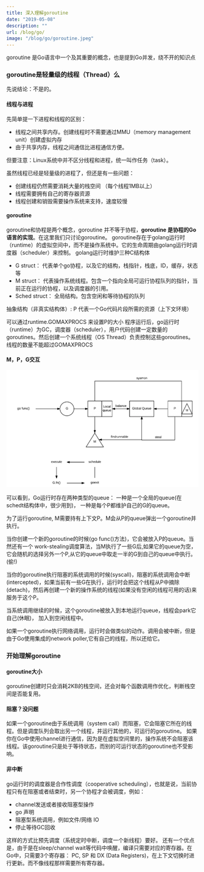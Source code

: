 ```yaml
---
title: 深入理解goroutine
date: "2019-05-08"
description: ""
url: /blog/go/
image: "/blog/go/goroutine.jpeg"
---
```

goroutine 是Go语言中一个及其重要的概念，也是提到Go并发，绕不开的知识点

<!--more-->

### goroutine是轻量级的线程（Thread）么

先说结论：不是的。
#### 线程与进程
先简单提一下进程和线程的区别：
* 线程之间共享内存。创建线程时不需要通过MMU（memory management unit）创建虚拟内存
* 由于共享内存，线程之间通信比进程通信方便。

但要注意：Linux系统中并不区分线程和进程，统一叫作任务（task）。

虽然线程已经是轻量级的进程了，但还是有一些问题：
* 创建线程仍然需要消耗大量的栈空间 （每个线程1MB以上）
* 线程需要拥有自己的寄存器资源
* 线程创建和销毁需要操作系统来支持，速度较慢

#### goroutine
goroutine和协程是两个概念，goroutine 并不等于协程，**goroutine 是协程的Go语言的实现**。在这里我们只讨论goroutine。
goroutine存在于golang运行时（runtime）的虚拟空间中，而不是操作系统中。它的生命周期由golang运行时调度器（scheduler）来控制。
golang运行时维护三种C结构体

* G struct： 代表单个go协程，以及它的结构，栈指针，栈底，ID，缓存，状态等
* M struct： 代表操作系统线程。包含一个指向全局可运行协程队列的指针，当前正在运行的协程，以及调度器的引用。
* Sched struct： 全局结构。包含空闲和等待协程的队列


抽象结构（非真实结构体）: P 代表一个Go代码片段所需的资源（上下文环境）

可以通过runtime.GOMAXPROCS 来设置P的大小
程序运行后，go运行时（runtime）为GC，调度器（scheduler），用户代码创建一定数量的goroutines。然后创建一个系统线程（OS Thread）负责控制这些goroutines。线程的数量不能超过GOMAXPROCS

#### M，P，G交互

![](mpg.png)

可以看到，Go运行时存在两种类型的queue： 一种是一个全局的queue(在schedt结构体中，很少用到)， 一种是每个P都维护自己的G的queue。</br>

为了运行goroutine, M需要持有上下文P。M会从P的queue弹出一个goroutine并执行。</br>

当你创建一个新的goroutine的时候(go func()方法)，它会被放入P的queue。当然还有一个 work-stealing调度算法，当M执行了一些G后,如果它的queue为空，它会随机的选择另外一个P,从它的queue中取走一半的G到自己的queue中执行。(偷!)</br>

当你的goroutine执行阻塞的系统调用的时候(syscall)，阻塞的系统调用会中断(intercepted)，如果当前有一些G在执行，运行时会把这个线程从P中摘除(detach)，然后再创建一个新的操作系统的线程(如果没有空闲的线程可用的话)来服务于这个P。</br>

当系统调用继续的时候，这个goroutine被放入到本地运行queue，线程会park它自己(休眠)， 加入到空闲线程中。</br>

如果一个goroutine执行网络调用，运行时会做类似的动作。调用会被中断，但是由于Go使用集成的network poller,它有自己的线程，所以还给它。</br>


### 开始理解goroutine
#### goroutine大小
goroutine创建时只会消耗2KB的栈空间，还会对每个函数调用作优化，判断栈空间是否能复用。
#### 阻塞？没问题
如果一个goroutine由于系统调用（system call）而阻塞，它会阻塞它所在的线程。但是调度队列会取出另一个线程，并运行其他的，可运行的goroutine。
如果你在Go中使用channel进行通信，因为是在虚拟空间里的，操作系统不会阻塞该线程。该goroutine只是处于等待状态，而别的可运行状态的goroutine也不受影响。

#### 非中断
go运行时的调度器是合作性调度（cooperative scheduling），也就是说，当前协程只有在阻塞或者结束时，另一个协程才会被调度，例如：
* channel发送或者接收阻塞型操作
* go 声明
* 阻塞型系统调用，例如文件/网络 IO
* 停止等待GC回收

这样的方式比预先调度（系统定时中断，调度一个新线程）要好。
还有一个优点是，由于是在sleep/channel wait等代码中唤醒，编译只需要对应的寄存器。在Go中，只需要3个寄存器： PC, SP 和 DX (Data Registers)，在上下文切换时进行更新。而不像线程那样需要所有寄存器。
